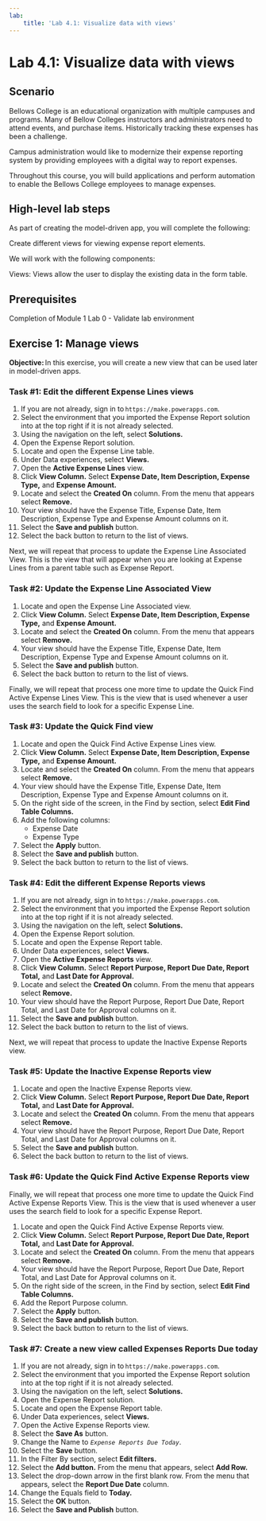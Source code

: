 ```yaml
---
lab:
    title: 'Lab 4.1: Visualize data with views'
---
```


# Lab 4.1: Visualize data with views

## Scenario

Bellows College is an educational organization with multiple campuses and programs. Many of Bellow Colleges instructors and administrators need to attend events, and purchase items. Historically tracking these expenses has been a challenge.

Campus administration would like to modernize their expense reporting system by providing employees with a digital way to report expenses.

Throughout this course, you will build applications and perform automation to enable the Bellows College employees to manage expenses.

## High-level lab steps

As part of creating the model-driven app, you will complete the following:

Create different views for viewing expense report elements.

We will work with the following components:

Views: Views allow the user to display the existing data in the form table.

## Prerequisites

Completion of Module 1 Lab 0 - Validate lab environment

## Exercise 1: Manage views

**Objective:** In this exercise, you will create a new view that can be used later in model-driven apps.

### Task #1: Edit the different Expense Lines views

1. If you are not already, sign in to `https://make.powerapps.com`.
2. Select the environment that you imported the Expense Report solution into at the top right if it is not already selected.
3. Using the navigation on the left, select **Solutions.**
4. Open the Expense Report solution.
5. Locate and open the Expense Line table.
6. Under Data experiences, select **Views.**
7. Open the **Active Expense Lines** view.
8. Click **View Column.** Select **Expense Date, Item Description, Expense Type,** and **Expense Amount.**
9. Locate and select the **Created On** column. From the menu that appears select **Remove.**
10. Your view should have the Expense Title, Expense Date, Item Description, Expense Type and Expense Amount columns on it.
11. Select the **Save and publish** button.
12. Select the back button to return to the list of views.

Next, we will repeat that process to update the Expense Line Associated View. This is the view that will appear when you are looking at Expense Lines from a parent table such as Expense Report.

### Task #2: Update the Expense Line Associated View 

1. Locate and open the Expense Line Associated view.
2. Click **View Column.** Select **Expense Date, Item Description, Expense Type,** and **Expense Amount.**
3. Locate and select the **Created On** column. From the menu that appears select **Remove.**
4. Your view should have the Expense Title, Expense Date, Item Description, Expense Type and Expense Amount columns on it.
5. Select the **Save and publish** button.
6. Select the back button to return to the list of views.

Finally, we will repeat that process one more time to update the Quick Find Active Expense Lines View. This is the view that is used whenever a user uses the search field to look for a specific Expense Line.

### Task #3: Update the Quick Find view

1. Locate and open the Quick Find Active Expense Lines view.
2. Click **View Column.** Select  **Expense Date, Item Description, Expense Type,** and **Expense Amount.**
3. Locate and select the **Created On** column. From the menu that appears select **Remove.**
4. Your view should have the Expense Title, Expense Date, Item Description, Expense Type and Expense Amount columns on it.
5. On the right side of the screen, in the Find by section, select **Edit Find Table Columns.**
6. Add the following columns:
    - Expense Date
    - Expense Type
7. Select the **Apply** button.
8. Select the **Save and publish** button.
9. Select the back button to return to the list of views.

### Task #4: Edit the different Expense Reports views

1. If you are not already, sign in to `https://make.powerapps.com`.
2. Select the environment that you imported the Expense Report solution into at the top right if it is not already selected.
3. Using the navigation on the left, select **Solutions.**
4. Open the Expense Report solution.
5. Locate and open the Expense Report table.
6. Under Data experiences, select **Views.**
7. Open the **Active Expense Reports** view.
8. Click **View Column.** Select **Report Purpose, Report Due Date, Report Total,** and **Last Date for Approval.**
9. Locate and select the **Created On** column. From the menu that appears select **Remove.**
10. Your view should have the Report Purpose, Report Due Date, Report Total, and Last Date for Approval columns on it.
11. Select the **Save and publish** button.
12. Select the back button to return to the list of views.

Next, we will repeat that process to update the Inactive Expense Reports view.

### Task #5: Update the Inactive Expense Reports view

1. Locate and open the Inactive Expense Reports view.
2. Click **View Column.** Select **Report Purpose, Report Due Date, Report Total,** and **Last Date for Approval.**
3. Locate and select the **Created On** column. From the menu that appears select **Remove.**
4. Your view should have the Report Purpose, Report Due Date, Report Total, and Last Date for Approval columns on it.
5. Select the **Save and publish** button.
6. Select the back button to return to the list of views.

### Task #6: Update the Quick Find Active Expense Reports view 

Finally, we will repeat that process one more time to update the Quick Find Active Expense Reports View. This is the view that is used whenever a user uses the search field to look for a specific Expense Report.

1. Locate and open the Quick Find Active Expense Reports view.
2. Click **View Column.** Select **Report Purpose, Report Due Date, Report Total,** and **Last Date for Approval.**
3. Locate and select the **Created On** column. From the menu that appears select **Remove.**
4. Your view should have the Report Purpose, Report Due Date, Report Total, and Last Date for Approval columns on it.
5. On the right side of the screen, in the Find by section, select **Edit Find Table Columns.**
6. Add the Report Purpose column.
7. Select the **Apply** button.
8. Select the **Save and publish** button.
9. Select the back button to return to the list of views.

### Task #7: Create a new view called Expenses Reports Due today

1. If you are not already, sign in to `https://make.powerapps.com`.
2. Select the environment that you imported the Expense Report solution into at the top right if it is not already selected.
3. Using the navigation on the left, select **Solutions.**
4. Open the Expense Report solution.
5. Locate and open the Expense Report table.
6. Under Data experiences, select **Views.**
7. Open the Active Expense Reports view.
8. Select the **Save As** button.
9. Change the Name to *`Expense Reports Due Today`*.
10. Select the **Save** button.
11. In the Filter By section, select **Edit filters.**
12. Select the **Add button.** From the menu that appears, select **Add Row.**
13. Select the drop-down arrow in the first blank row. From the menu that appears, select the **Report Due Date** column.
14. Change the Equals field to **Today.**
15. Select the **OK** button.
16. Select the **Save and Publish** button.
